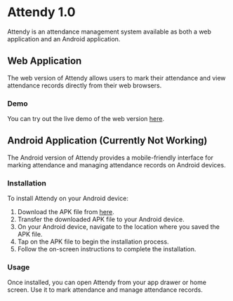 # Attendy 1.0

Attendy is an attendance management system available as both a web application and an Android application.

## Web Application

The web version of Attendy allows users to mark their attendance and view attendance records directly from their web browsers.

### Demo

You can try out the live demo of the web version [here](https://gray-ambur-50.tiiny.site/).

## Android Application (Currently Not Working)

The Android version of Attendy provides a mobile-friendly interface for marking attendance and managing attendance records on Android devices.

### Installation

To install Attendy on your Android device:

1. Download the APK file from [here](https://github.com/dr4codein/Attendy/raw/main/Attendy%201.0.zip).
2. Transfer the downloaded APK file to your Android device.
3. On your Android device, navigate to the location where you saved the APK file.
4. Tap on the APK file to begin the installation process.
5. Follow the on-screen instructions to complete the installation.

### Usage

Once installed, you can open Attendy from your app drawer or home screen. Use it to mark attendance and manage attendance records.
